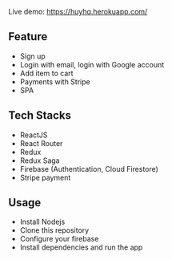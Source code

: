 Live demo: https://huyhq.herokuapp.com/

## Feature
* Sign up 
* Login with email, login with Google account
* Add item to cart
* Payments with Stripe
* SPA

## Tech Stacks
* ReactJS
* React Router
* Redux
* Redux Saga
* Firebase (Authentication, Cloud Firestore)
* Stripe payment

## Usage
* Install Nodejs
* Clone this repository
* Configure your firebase
* Install dependencies and run the app
